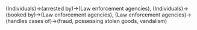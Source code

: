 (Individuals)->(arrested by)->(Law enforcement agencies), 
(Individuals)->(booked by)->(Law enforcement agencies), 
(Law enforcement agencies)->(handles cases of)->(fraud, possessing stolen goods, vandalism)